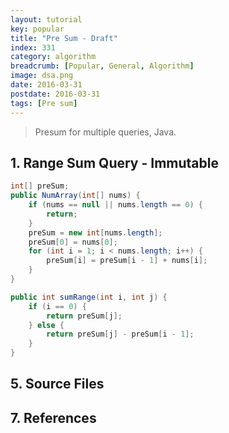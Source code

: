 ```yaml
---
layout: tutorial
key: popular
title: "Pre Sum - Draft"
index: 331
category: algorithm
breadcrumb: [Popular, General, Algorithm]
image: dsa.png
date: 2016-03-31
postdate: 2016-03-31
tags: [Pre sum]
---
```


> Presum for multiple queries, Java.

## 1. Range Sum Query - Immutable
```java
int[] preSum;
public NumArray(int[] nums) {
    if (nums == null || nums.length == 0) {
        return;
    }
    preSum = new int[nums.length];
    preSum[0] = nums[0];
    for (int i = 1; i < nums.length; i++) {
        preSum[i] = preSum[i - 1] + nums[i];
    }
}

public int sumRange(int i, int j) {
    if (i == 0) {
        return preSum[j];
    } else {
        return preSum[j] - preSum[i - 1];
    }
}
```

## 5. Source Files


## 7. References
